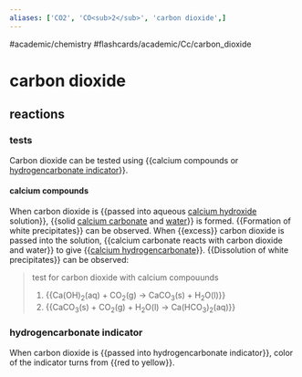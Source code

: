 ```yaml
---
aliases: ['CO2', 'CO<sub>2</sub>', 'carbon dioxide',]
---
```


#academic/chemistry #flashcards/academic/Cc/carbon_dioxide

# carbon dioxide

## reactions

### tests

Carbon dioxide can be tested using {{calcium compounds or [hydrogencarbonate indicator](hydrogencarbonate%20indicator.md)}}. <!--SR:!2023-04-29,112,242-->

#### calcium compounds

When carbon dioxide is {{passed into aqueous [calcium hydroxide](calcium%20hydroxide.md) solution}}, {{solid [calcium carbonate](calcium%20carbonate.md) and [water](water.md)}} is formed. {{Formation of white precipitates}} can be observed. When {{excess}} carbon dioxide is passed into the solution, {{calcium carbonate reacts with carbon dioxide and water}} to give {{[calcium hydrogencarbonate](calcium%20hydrogencarbonate.md)}}. {{Dissolution of white precipitates}} can be observed: <!--SR:!2023-06-26,153,210!2023-10-30,260,230!2023-11-26,310,206!2023-07-13,202,246!2023-08-31,312,246!2023-08-11,295,246!2023-05-10,141,226-->

> test for carbon dioxide with calcium compouunds
> 1. {{Ca(OH)<sub>2</sub>(aq) + CO<sub>2</sub>(g) → CaCO<sub>3</sub>(s) + H<sub>2</sub>O(l)}}
> 2. {{CaCO<sub>3</sub>(s) + CO<sub>2</sub>(g) + H<sub>2</sub>O(l) → Ca(HCO<sub>3</sub>)<sub>2</sub>(aq)}} <!--SR:!2023-08-16,136,222!2023-06-14,147,262-->

### hydrogencarbonate indicator

When carbon dioxide is {{passed into hydrogencarbonate indicator}}, color of the indicator turns from {{red to yellow}}. <!--SR:!2023-05-09,260,270!2023-08-11,288,230-->
